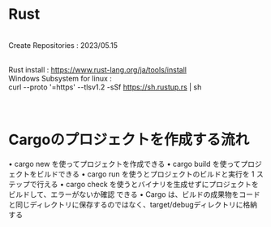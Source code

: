 # Rust
<br>
Create Repositories : 2023/05.15
<br><br>

Rust install : https://www.rust-lang.org/ja/tools/install
<br>
Windows Subsystem for linux :<br>
curl --proto '=https' --tlsv1.2 -sSf https://sh.rustup.rs | sh
<br><br><br>

# Cargoのプロジェクトを作成する流れ

• cargo new を使ってプロジェクトを作成できる
• cargo build を使ってプロジェクトをビルドできる
• cargo run を使うとプロジェクトのビルドと実行を 1 ステップで行える
• cargo check を使うとバイナリを生成せずにプロジェクトをビルドして、エラーがないか確認
できる
• Cargo は、ビルドの成果物をコードと同じディレクトリに保存するのではなく、target/debugディレクトリに格納する
